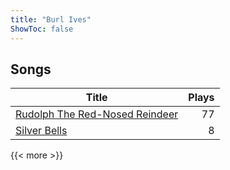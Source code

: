 ```yaml
---
title: "Burl Ives"
ShowToc: false
---
```


## Songs
Title | Plays 
----- | -----: 
[Rudolph The Red-Nosed Reindeer](/songs/rudolph-the-red-nosed-reindeer) | 77
[Silver Bells](/songs/silver-bells) | 8

{{< more >}}